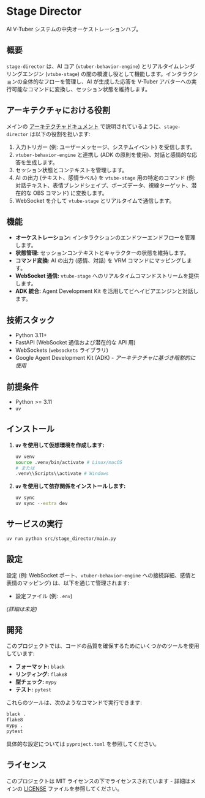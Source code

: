 # Stage Director

AI V-Tuber システムの中央オーケストレーションハブ。

## 概要

`stage-director` は、AI コア (`vtuber-behavior-engine`) とリアルタイムレンダリングエンジン (`vtube-stage`) の間の橋渡し役として機能します。インタラクションの全体的なフローを管理し、AI が生成した応答を V-Tuber アバターへの実行可能なコマンドに変換し、セッション状態を維持します。

## アーキテクチャにおける役割

メインの [アーキテクチャドキュメント](../../docs/architecture.md) で説明されているように、`stage-director` は以下の役割を担います:

1.  入力トリガー (例: ユーザーメッセージ、システムイベント) を受信します。
2.  `vtuber-behavior-engine` と連携し (ADK の原則を使用)、対話と感情的な応答を生成します。
3.  セッション状態とコンテキストを管理します。
4.  AI の出力 (テキスト、感情ラベル) を `vtube-stage` 用の特定のコマンド (例: 対話テキスト、表情ブレンドシェイプ、ポーズデータ、視線ターゲット、潜在的な OBS コマンド) に変換します。
5.  WebSocket を介して `vtube-stage` とリアルタイムで通信します。

## 機能

- **オーケストレーション:** インタラクションのエンドツーエンドフローを管理します。
- **状態管理:** セッションコンテキストとキャラクターの状態を維持します。
- **コマンド変換:** AI の出力 (感情、対話) を VRM コマンドにマッピングします。
- **WebSocket 通信:** `vtube-stage` へのリアルタイムコマンドストリームを提供します。
- **ADK 統合:** Agent Development Kit を活用してビヘイビアエンジンと対話します。

## 技術スタック

- Python 3.11+
- FastAPI (WebSocket 通信および潜在的な API 用)
- WebSockets (`websockets` ライブラリ)
- Google Agent Development Kit (ADK) - _アーキテクチャに基づき暗黙的に使用_

## 前提条件

- Python >= 3.11
- `uv`

## インストール

1.  **`uv` を使用して仮想環境を作成します:**

    ```bash
    uv venv
    source .venv/bin/activate # Linux/macOS
    # または
    .venv\\Scripts\\activate # Windows
    ```

2.  **`uv` を使用して依存関係をインストールします:**
    ```bash
    uv sync
    uv sync --extra dev
    ```

## サービスの実行

```bash
uv run python src/stage_director/main.py
```

## 設定

設定 (例: WebSocket ポート、`vtuber-behavior-engine` への接続詳細、感情と表情のマッピング) は、以下を通じて管理されます:

- 設定ファイル (例: `.env`)

_(詳細は未定)_

## 開発

このプロジェクトでは、コードの品質を確保するためにいくつかのツールを使用しています:

- **フォーマット:** `black`
- **リンティング:** `flake8`
- **型チェック:** `mypy`
- **テスト:** `pytest`

これらのツールは、次のようなコマンドで実行できます:

```bash
black .
flake8
mypy .
pytest
```

具体的な設定については `pyproject.toml` を参照してください。

## ライセンス

このプロジェクトは MIT ライセンスの下でライセンスされています - 詳細はメインの [LICENSE](../../LICENSE) ファイルを参照してください。
